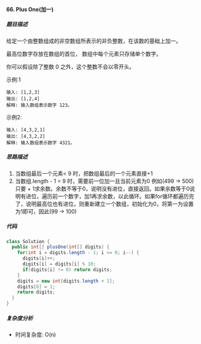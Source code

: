 #### 66. Plus One(加一) 
##### 题目描述
给定一个由整数组成的非空数组所表示的非负整数，在该数的基础上加一。

最高位数字存放在数组的首位， 数组中每个元素只存储单个数字。

你可以假设除了整数 0 之外，这个整数不会以零开头。

示例:1  
```
输入: [1,2,3]
输出: [1,2,4]
解释: 输入数组表示数字 123。
```
示例2: 
```
输入: [4,3,2,1]
输出: [4,3,2,2]
解释: 输入数组表示数字 4321。
```

##### 思路描述
1. 当数组最后一个元素< 9 时，把数组最后的一个元素直接+1
2. 当数组.length - 1 = 9 时，需要前一位加一且当前元素为0 例如(499 -> 500)
只要 + 1求余数。余数不等于0，说明没有进位，直接返回。如果余数等于0说明有进位，遍历前一个数字，加1再求余数，以此循环。如果for循环都遍历完了，说明最高位也有进位，则重新建立一个数组，初始化为0，将第一为设置为1即可，因此(99 -> 100)
##### 代码
```Java
class Solution {
  public int[] plusOne(int[] digits) {
    for(int i = digits.length - 1; i >= 0; i--) {
      digits[i]++;
      digits[i] = digits[i] % 10;
      if(digits[i] != 0) return digits;
    }
    digits = new int[digits.length + 1];
    digits[0] = 1;
    return digits;
  } 
}
```
##### 复杂度分析
* 时间复杂度: O(n)

